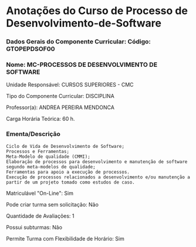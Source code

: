 # Anotações do Curso de Processo de Desenvolvimento-de-Software

### Dados Gerais do Componente Curricular: Código:	GTOPEPDSOF00

### Nome:	MC-PROCESSOS DE DESENVOLVIMENTO DE SOFTWARE
Unidade Responsável:	CURSOS SUPERIORES - CMC

Tipo do Componente Curricular:	DISCIPLINA

Professor(a): ANDREA PEREIRA MENDONCA

Carga Horária Teórica:	60 h.

### Ementa/Descrição
```
Ciclo de Vida de Desenvolvimento de Software;
Processos e Ferramentas;
Meta-Modelo de qualidade (CMMI);
Elaboração de processos para desenvolvimento e manutenção de software segundo meta-modelos de qualidade;
Ferramentas para apoio a execução de processos. 
Execução de processos relacionados a desenvolvimento e/ou manutenção a partir de um projeto tomado como estudos de caso.
```
Matriculável "On-Line":	Sim

Pode criar turma sem solicitação:	Não

Quantidade de Avaliações:	1

Possui subturmas:	Não

Permite Turma com Flexibilidade de Horário:	Sim





